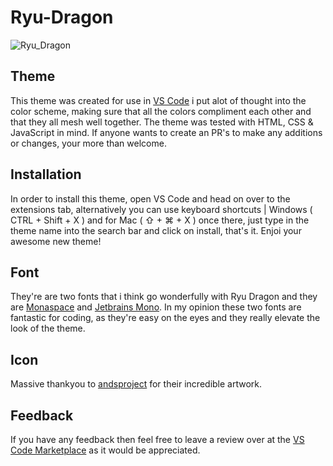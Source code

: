 # Ryu-Dragon

![Ryu_Dragon](https://github.com/user-attachments/assets/5fdbec17-c7b5-450e-a47e-a476cc3b133a)

## Theme

This theme was created for use in [VS Code](https://code.visualstudio.com/) i put alot of thought into the color scheme, making sure that all the colors compliment each other and that they all mesh well together. The theme was tested with HTML, CSS & JavaScript in mind. If anyone wants to create an PR's to make any additions or changes, your more than welcome.

## Installation

In order to install this theme, open VS Code and head on over to the extensions tab, alternatively you can use keyboard shortcuts | Windows ( CTRL + Shift + X ) and for Mac ( ⇧ + ⌘ + X ) once there, just type in the theme name into the search bar and click on install, that's it. Enjoi your awesome new theme!

## Font

They're are two fonts that i think go wonderfully with Ryu Dragon and they are [Monaspace](https://monaspace.githubnext.com/) and [Jetbrains Mono](https://www.jetbrains.com/lp/mono/). In my opinion these two fonts are fantastic for coding, as they're easy on the eyes and they really elevate the look of the theme.

## Icon

Massive thankyou to [andsproject](https://pixabay.com/vectors/dragon-katana-woman-fantasy-sword-7063556/) for their incredible artwork.

## Feedback

If you have any feedback then feel free to leave a review over at the [VS Code Marketplace](https://marketplace.visualstudio.com/items?itemName=roxaski.ryu-dragon) as it would be appreciated.
